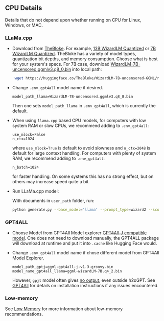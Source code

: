 ## CPU Details

Details that do not depend upon whether running on CPU for Linux, Windows, or MAC.

### LLaMa.cpp 

* Download from [TheBloke](https://huggingface.co/TheBloke).  For example, [13B WizardLM Quantized](https://huggingface.co/TheBloke/wizardLM-13B-1.0-GGML) or [7B WizardLM Quantized](https://huggingface.co/TheBloke/WizardLM-7B-uncensored-GGML).  TheBloke has a variety of model types, quantization bit depths, and memory consumption.  Choose what is best for your system's specs.  For 7B case, download [WizardLM-7B-uncensored.ggmlv3.q8_0.bin](https://huggingface.co/TheBloke/WizardLM-7B-uncensored-GGML/resolve/main/WizardLM-7B-uncensored.ggmlv3.q8_0.bin) into local path:
   ```bash
    wget https://huggingface.co/TheBloke/WizardLM-7B-uncensored-GGML/resolve/main/WizardLM-7B-uncensored.ggmlv3.q8_0.bin
   ```
* Change `.env_gpt4all` model name if desired.
   ```.env_gpt4all
   model_path_llama=WizardLM-7B-uncensored.ggmlv3.q8_0.bin
   ```
    Then one sets `model_path_llama` in `.env_gpt4all`, which is currently the default.

* When using `llama.cpp` based CPU models, for computers with low system RAM or slow CPUs, we recommend adding to `.env_gpt4all`:
   ```.env_gpt4all
   use_mlock=False
   n_ctx=1024
   ```
    where `use_mlock=True` is default to avoid slowness and `n_ctx=2048` is default for large context handling.  For computers with plenty of system RAM, we recommend adding to `.env_gpt4all`:
   ```.env_gpt4all
   n_batch=1024
   ```
    for faster handling.  On some systems this has no strong effect, but on others may increase speed quite a bit.

* Run LLaMa.cpp model:

    With documents in `user_path` folder, run:
   ```bash
   python generate.py --base_model='llama' --prompt_type=wizard2 --score_model=None --langchain_mode='UserData' --user_path=user_path
   ```

### GPT4ALL

* Choose Model from GPT4All Model explorer [GPT4All-J compatible model](https://gpt4all.io/index.html). One does not need to download manually, the GPT4ALL package will download at runtime and put it into `.cache` like Hugging Face would.
  
* Change `.env_gpt4all` model name if chose different model from GPT4All Model Explorer.
    ```.env_gpt4all
    model_path_gptj=ggml-gpt4all-j-v1.3-groovy.bin
    model_name_gpt4all_llama=ggml-wizardLM-7B.q4_2.bin
    ```
    However, `gpjt` model often gives [no output](FAQ.md#gpt4all-not-producing-output), even outside h2oGPT.  See [GPT4All](https://github.com/nomic-ai/gpt4all) for details on installation instructions if any issues encountered.

### Low-memory

See [Low Memory](FAQ.md#low-memory-mode) for more information about low-memory recommendations.